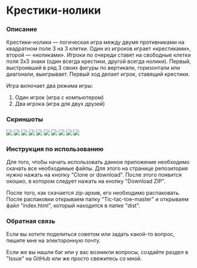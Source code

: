 <h1>Крестики-нолики</h1>
<h3>Описание</h3>
<p>Крестики-нолики — логическая игра между двумя противниками на квадратном поле 3 на 3 клетки. Один из игроков играет «крестиками», второй — «ноликами». Игроки по очереди ставят на свободные клетки поля 3х3 знаки (один всегда крестики, другой всегда нолики). Первый, выстроивший в ряд 3 своих фигуры по вертикали, горизонтали или диагонали, выигрывает. Первый ход делает игрок, ставящий крестики.</p>
<p>Игра включает два режима игры:</p>
<ol>
  <li>Один игрок (игра с компьютером)
  <li>Два игрока (игра для двух друзей)
</ol>
<h3>Скриншоты</h3>
<img src="https://user-images.githubusercontent.com/37180024/50479925-158bee00-09ea-11e9-84a4-e52a1ac4b54f.jpg">
<img src="https://user-images.githubusercontent.com/37180024/50479926-158bee00-09ea-11e9-8978-f9e285eca048.jpg">
<img src="https://user-images.githubusercontent.com/37180024/50479927-16248480-09ea-11e9-8f55-40c688328b2e.jpg">
<img src="https://user-images.githubusercontent.com/37180024/50479928-16248480-09ea-11e9-81be-389c25a5429e.jpg">
<img src="https://user-images.githubusercontent.com/37180024/50479929-16248480-09ea-11e9-84f9-bb030ec5c88e.jpg">
<img src="https://user-images.githubusercontent.com/37180024/50479930-16bd1b00-09ea-11e9-9548-a85b5327c1e4.jpg">
<img src="https://user-images.githubusercontent.com/37180024/50479931-16bd1b00-09ea-11e9-8808-eb50ece251d7.jpg">
<img src="https://user-images.githubusercontent.com/37180024/50479922-14f35780-09ea-11e9-963b-d7fff17fac01.jpg">
<img src="https://user-images.githubusercontent.com/37180024/50479923-14f35780-09ea-11e9-92cc-1572afd27efa.jpg">
<img src="https://user-images.githubusercontent.com/37180024/50480037-b11d5e80-09ea-11e9-82b0-ac94a15bb6dc.jpg">

<h3>Инструкция по использованию</h3>
<p>Для того, чтобы начать использовать данное приложение необходимо скачать все необходимые файлы. Для этого на странице репозитория нужно нажать на кнопку "Clone or download". После этого появится окошко, в котором следует нажать на кнопку "Download ZIP".</p>
<p>После того, как скачается zip-архив, его необходимо распаковать. После распаковки открываем папку "Tic-tac-toe-master" и открываем файл "index.html", который находится в папке "dist".</p>

<h3>Обратная связь</h3>
<p>Если вы хотите поделиться советом или задать какой-то вопрос, пишите мне на электоронную почту.</p>
<p>Если же вы нашли баг или у вас возникли вопросы, создайте раздел в "Issue" на GitHub или же просто свяжитесь со мной.</p>
